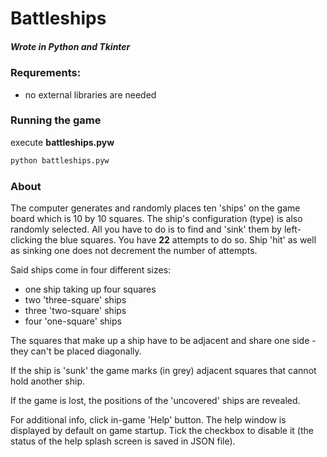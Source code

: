 # Battleships #

##### *Wrote in Python and Tkinter* #####

### Requrements: ###
- no external libraries are needed
### Running the game ###
execute **battleships.pyw**
``` bash
python battleships.pyw
```
### About ###
The computer generates and randomly places ten 'ships' on the game board which is 10 by 10 squares. The ship's configuration (type) is also randomly selected. All you have to do is to find and 'sink' them by left-clicking the blue squares.
You have **22** attempts to do so. Ship 'hit' as well as sinking one does not decrement the number of attempts.

Said ships come in four different sizes:
- one ship taking up four squares
- two 'three-square' ships 
- three 'two-square' ships
- four 'one-square' ships

The squares that make up a ship have to be adjacent and share one side - they can't be placed diagonally.

If the ship is 'sunk' the game marks (in grey) adjacent squares that cannot hold another ship.

If the game is lost, the positions of the 'uncovered' ships are revealed.

For additional info, click in-game 'Help' button.
The help window is displayed by default on game startup. Tick the checkbox to disable it (the status of the help splash screen is saved in JSON file).
